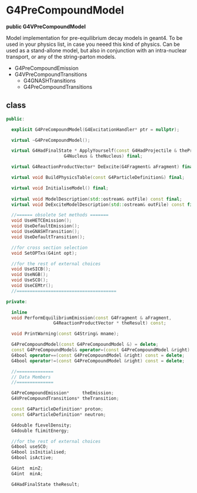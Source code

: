 <!-- G4PreCompoundModel.md --- 
;; 
;; Description: 
;; Author: Hongyi Wu(吴鸿毅)
;; Email: wuhongyi@qq.com 
;; Created: 六 9月  1 12:37:38 2018 (+0800)
;; Last-Updated: 六 9月  1 12:42:14 2018 (+0800)
;;           By: Hongyi Wu(吴鸿毅)
;;     Update #: 1
;; URL: http://wuhongyi.cn -->

# G4PreCompoundModel

**public G4VPreCompoundModel**

Model implementation for pre-equilibrium decay models in geant4. To be used in your physics list, in case you neeed this kind of physics. Can be used as a stand-allone model, but also in conjunction with an intra-nuclear transport, or any of the string-parton models.

- G4PreCompoundEmission
- G4VPreCompoundTransitions
	- G4GNASHTransitions
	- G4PreCompoundTransitions



## class

```cpp
public:

  explicit G4PreCompoundModel(G4ExcitationHandler* ptr = nullptr); 

  virtual ~G4PreCompoundModel();

  virtual G4HadFinalState * ApplyYourself(const G4HadProjectile & thePrimary, 
					  G4Nucleus & theNucleus) final;

  virtual G4ReactionProductVector* DeExcite(G4Fragment& aFragment) final;

  virtual void BuildPhysicsTable(const G4ParticleDefinition&) final;

  virtual void InitialiseModel() final;
  
  virtual void ModelDescription(std::ostream& outFile) const final;
  virtual void DeExciteModelDescription(std::ostream& outFile) const final;

  //====== obsolete Set methods =======
  void UseHETCEmission();
  void UseDefaultEmission();
  void UseGNASHTransition();
  void UseDefaultTransition();

  //for cross section selection
  void SetOPTxs(G4int opt);

  //for the rest of external choices
  void UseSICB();
  void UseNGB();
  void UseSCO();
  void UseCEMtr();
  //======================================

private:  

  inline 
  void PerformEquilibriumEmission(const G4Fragment & aFragment, 
				  G4ReactionProductVector * theResult) const;

  void PrintWarning(const G4String& mname);

  G4PreCompoundModel(const G4PreCompoundModel &) = delete;
  const G4PreCompoundModel& operator=(const G4PreCompoundModel &right) = delete;
  G4bool operator==(const G4PreCompoundModel &right) const = delete;
  G4bool operator!=(const G4PreCompoundModel &right) const = delete;

  //==============
  // Data Members 
  //==============

  G4PreCompoundEmission*     theEmission;
  G4VPreCompoundTransitions* theTransition;

  const G4ParticleDefinition* proton;
  const G4ParticleDefinition* neutron;

  G4double fLevelDensity;
  G4double fLimitEnergy;

  //for the rest of external choices
  G4bool useSCO;
  G4bool isInitialised;
  G4bool isActive;

  G4int  minZ;
  G4int  minA;

  G4HadFinalState theResult;
```

<!-- G4PreCompoundModel.md ends here -->
